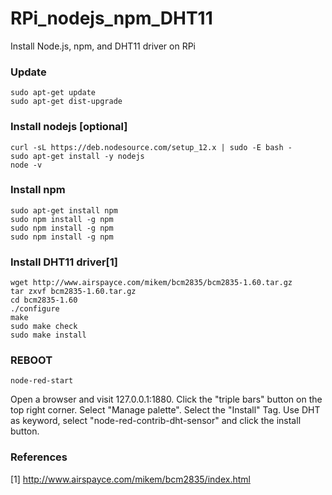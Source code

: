 # RPi_nodejs_npm_DHT11
Install Node.js, npm, and DHT11 driver on RPi

### Update
```
sudo apt-get update
sudo apt-get dist-upgrade
```
### Install nodejs [optional]
```
curl -sL https://deb.nodesource.com/setup_12.x | sudo -E bash -
sudo apt-get install -y nodejs
node -v
```

### Install npm
```
sudo apt-get install npm
sudo npm install -g npm
sudo npm install -g npm
sudo npm install -g npm
```

### Install DHT11 driver[1]
```
wget http://www.airspayce.com/mikem/bcm2835/bcm2835-1.60.tar.gz
tar zxvf bcm2835-1.60.tar.gz
cd bcm2835-1.60
./configure
make
sudo make check
sudo make install
```
### REBOOT

```
node-red-start
```
Open a browser and visit 127.0.0.1:1880. Click the "triple bars" button on the top right corner. Select "Manage palette". Select the "Install" Tag. Use DHT as keyword, select "node-red-contrib-dht-sensor" and click the install button.

### References
[1] http://www.airspayce.com/mikem/bcm2835/index.html 

